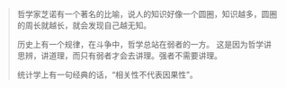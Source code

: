 > 哲学家芝诺有一个著名的比喻，说人的知识好像一个圆圈，知识越多，圆圈的周长就越长，就会发现自己越无知。
>
> 历史上有一个规律，在斗争中，哲学总站在弱者的一方。
> 这是因为哲学讲思辨，讲道理，而只有弱者才会去讲理。强者不需要讲理。
>
> 统计学上有一句经典的话，“相关性不代表因果性”。